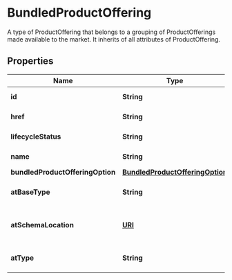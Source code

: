 

# BundledProductOffering

A type of ProductOffering that belongs to a grouping of ProductOfferings made available to the market. It inherits of all attributes of ProductOffering.
## Properties

Name | Type | Description | Notes
------------ | ------------- | ------------- | -------------
**id** | **String** | Unique identifier of the BundledProductOffering |  [optional]
**href** | **String** | Unique reference of the BundledProductOffering |  [optional]
**lifecycleStatus** | **String** | Used to indicate the current lifecycle status |  [optional]
**name** | **String** | Name of the BundledProductOffering |  [optional]
**bundledProductOfferingOption** | [**BundledProductOfferingOption**](BundledProductOfferingOption.md) |  |  [optional]
**atBaseType** | **String** | When sub-classing, this defines the super-class |  [optional]
**atSchemaLocation** | [**URI**](URI.md) | A URI to a JSON-Schema file that defines additional attributes and relationships |  [optional]
**atType** | **String** | When sub-classing, this defines the sub-class entity name |  [optional]



